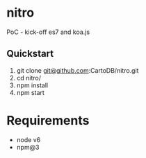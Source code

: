 # nitro
PoC - kick-off es7 and koa.js

## Quickstart

1. git clone git@github.com:CartoDB/nitro.git
2. cd nitro/
3. npm install
4. npm start

# Requirements

* node v6
* npm@3
